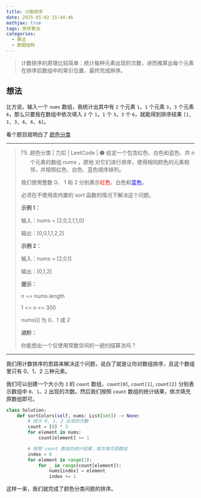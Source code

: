 ```yaml
---
title: 计数排序
date: 2025-05-02 15:44:46
mathjax: true
tags: 排序算法
categories: 
  - 算法
  - 数据结构
---
```

> 计数排序的原理比较简单：统计每种元素出现的次数，进而推算出每个元素在排序后数组中的索引位置，最终完成排序。




## 想法
比方说，输入一个 `nums` 数组，我统计出其中有 `2` 个元素 `1`，`1` 个元素 `3`，`3` 个元素 `6`，那么只要我在数组中依次填入 `2` 个 `1`，`1` 个 `3`，`3` 个 `6`，就能得到排序结果 `[1, 1, 3, 6, 6, 6]`。

看个题目就明白了 [颜色分类](https://leetcode.cn/problems/sort-colors/)

*** 

> 75. 颜色分类 | 力扣 | LeetCode |  🟠
>给定一个包含红色、白色和蓝色、共 n 个元素的数组 nums ，原地 对它们进行排序，使得相同颜色的元素相邻，并按照红色、白色、蓝色顺序排列。
>
>我们使用整数 0、 1 和 2 分别表示<font color="red">红色</font>、白色和<font color="blue">蓝色</font>。
>
>必须在不使用库内置的 sort 函数的情况下解决这个问题。
>
>**示例 1：**
>
>输入：nums = [2,0,2,1,1,0]
>
>输出：[0,0,1,1,2,2]
> 
> **示例 2：**
> 
> 输入：nums = [2,0,1]
> 
> 输出：[0,1,2]
> 
> **提示：**
> 
> n == nums.length
> 
> 1 <= n <= 300
> 
> nums[i] 为 0、1 或 2
> 
> **进阶：**
> 
> 你能想出一个仅使用常数空间的一趟扫描算法吗？
> 

***

我们用计数排序的思路来解决这个问题，说白了就是让你对数组排序，且这个数组里只有 0、1、2 三种元素。

我们可以创建一个大小为 `3` 的 `count` 数组，`count[0]`, `count[1]`, `count[2]` 分别表示数组中 `0`、`1`、`2` 出现的次数。然后我们按照 `count` 数组的统计结果，依次填充原数组即可。
``` python
class Solution:
    def sortColors(self, nums: List[int]) -> None:
        # 统计 0, 1, 2 出现的次数
        count = [0] * 3
        for element in nums:
            count[element] += 1

        # 按照 count 数组的统计结果，依次填充原数组
        index = 0
        for element in range(3):
            for _ in range(count[element]):
                nums[index] = element
                index += 1
```

这样一来，我们就完成了颜色分类问题的排序。
